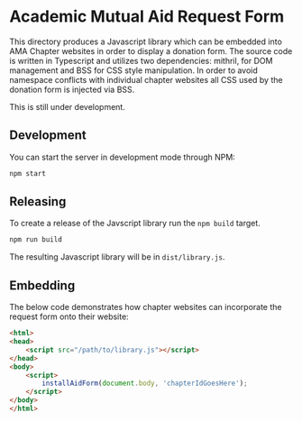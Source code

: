 # Academic Mutual Aid Request Form

This directory produces a Javascript library which can be embedded into AMA Chapter websites in order to display a donation form.  The source code is written in Typescript and utilizes two dependencies: mithril, for DOM management and BSS for CSS style manipulation.  In order to avoid namespace conflicts with individual chapter websites all CSS used by the donation form is injected via BSS.

This is still under development.

## Development

You can start the server in development mode through NPM:

```bash
npm start
```

## Releasing

To create a release of the Javscript library run the `npm build` target.

```bash
npm run build
```

The resulting Javascript library will be in `dist/library.js`. 

## Embedding

The below code demonstrates how chapter websites can incorporate the request form onto their website:

```html
<html>
<head>
    <script src="/path/to/library.js"></script>
</head>
<body>
    <script>
        installAidForm(document.body, 'chapterIdGoesHere');
    </script>
</body>
</html>
```
